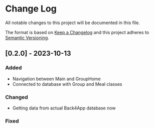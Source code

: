
# Change Log
All notable changes to this project will be documented in this file.
 
The format is based on [Keep a Changelog](http://keepachangelog.com/)
and this project adheres to [Semantic Versioning](http://semver.org/).
 
## [0.2.0] - 2023-10-13
 
### Added

- Navigation between Main and GroupHome
- Connected to database with Group and Meal classes
 
### Changed
  
- Getting data from actual Back4App database now
 
### Fixed